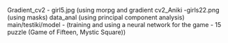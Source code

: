 Gradient_cv2 - girl5.jpg (using morpg and gradient
cv2_Aniki -girls22.png (using masks)
data_anal (using principal component analysis)
main/testiki/model - (training and using a neural network for the game - 15 puzzle (Game of Fifteen, Mystic Square))
